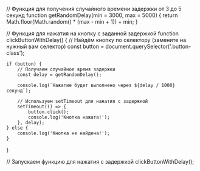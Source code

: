 // Функция для получения случайного времени задержки от 3 до 5 секунд
function getRandomDelay(min = 3000, max = 5000) {
    return Math.floor(Math.random() * (max - min + 1)) + min;
}

// Функция для нажатия на кнопку с заданной задержкой
function clickButtonWithDelay() {
    // Найдём кнопку по селектору (замените на нужный вам селектор)
    const button = document.querySelector('.button-class');

    if (button) {
        // Получаем случайное время задержки
        const delay = getRandomDelay();

        console.log(`Нажатие будет выполнено через ${delay / 1000} секунд`);

        // Используем setTimeout для нажатия с задержкой
        setTimeout(() => {
            button.click();
            console.log('Кнопка нажата!');
        }, delay);
    } else {
        console.log('Кнопка не найдена!');
    }
}

// Запускаем функцию для нажатия с задержкой
clickButtonWithDelay();
